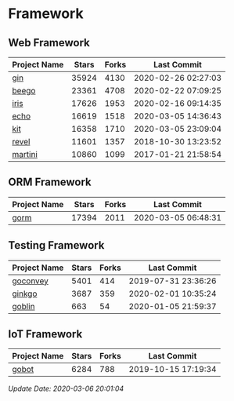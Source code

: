 # Framework

## Web Framework

| Project Name | Stars | Forks | Last Commit |
| ------------ | ----- | ----- | ----------- |
| [gin](https://github.com/gin-gonic/gin) | 35924 | 4130 | 2020-02-26 02:27:03 |
| [beego](https://github.com/astaxie/beego) | 23361 | 4708 | 2020-02-22 07:09:25 |
| [iris](https://github.com/kataras/iris) | 17626 | 1953 | 2020-02-16 09:14:35 |
| [echo](https://github.com/labstack/echo) | 16619 | 1518 | 2020-03-05 14:36:43 |
| [kit](https://github.com/go-kit/kit) | 16358 | 1710 | 2020-03-05 23:09:04 |
| [revel](https://github.com/revel/revel) | 11601 | 1357 | 2018-10-30 13:23:52 |
| [martini](https://github.com/go-martini/martini) | 10860 | 1099 | 2017-01-21 21:58:54 |

## ORM Framework

| Project Name | Stars | Forks | Last Commit |
| ------------ | ----- | ----- | ----------- |
| [gorm](https://github.com/jinzhu/gorm) | 17394 | 2011 | 2020-03-05 06:48:31 |

## Testing Framework

| Project Name | Stars | Forks | Last Commit |
| ------------ | ----- | ----- | ----------- |
| [goconvey](https://github.com/smartystreets/goconvey) | 5401 | 414 | 2019-07-31 23:36:26 |
| [ginkgo](https://github.com/onsi/ginkgo) | 3687 | 359 | 2020-02-01 10:35:24 |
| [goblin](https://github.com/franela/goblin) | 663 | 54 | 2020-01-05 21:59:37 |

## IoT Framework

| Project Name | Stars | Forks | Last Commit |
| ------------ | ----- | ----- | ----------- |
| [gobot](https://github.com/hybridgroup/gobot) | 6284 | 788 | 2019-10-15 17:19:34 |

*Update Date: 2020-03-06 20:01:04*